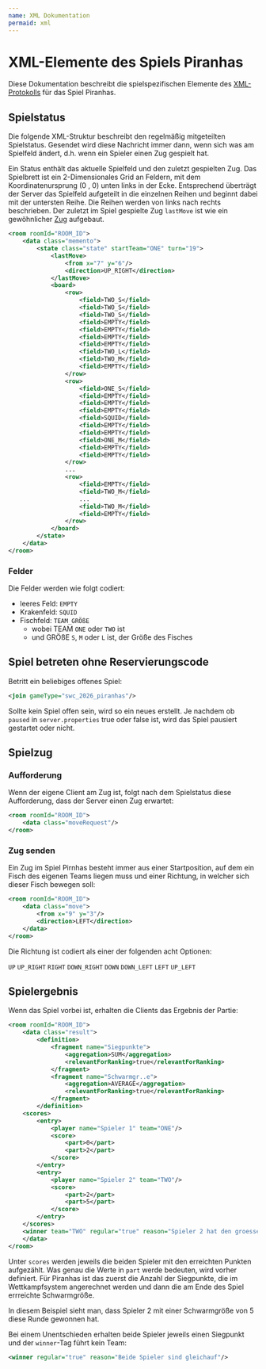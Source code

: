 ```yaml
---
name: XML Dokumentation
permaid: xml
---
```


# XML-Elemente des Spiels Piranhas

Diese Dokumentation beschreibt die spielspezifischen Elemente des [XML-Protokolls](/xml/protokoll)
für das Spiel Piranhas.

## Spielstatus

Die folgende XML-Struktur beschreibt den regelmäßig mitgeteilten Spielstatus.
Gesendet wird diese Nachricht immer dann, wenn sich was am Spielfeld ändert,
d.h. wenn ein Spieler einen Zug gespielt hat.

Ein Status enthält das aktuelle Spielfeld und den zuletzt gespielten Zug.
Das Spielbrett ist ein 2-Dimensionales Grid an Feldern,
mit dem Koordinatenursprung (0 , 0) unten links in der Ecke.
Entsprechend überträgt der Server das Spielfeld aufgeteilt
in die einzelnen Reihen und beginnt dabei mit der untersten Reihe.
Die Reihen werden von links nach rechts beschrieben.
Der zuletzt im Spiel gespielte Zug `lastMove` ist wie ein gewöhnlicher 
[Zug](/spiele/26_piranhas/xml#zug-senden) aufgebaut.

```xml
<room roomId="ROOM_ID">
    <data class="memento">
        <state class="state" startTeam="ONE" turn="19">
            <lastMove>
                <from x="7" y="6"/>
                <direction>UP_RIGHT</direction>
            </lastMove>
            <board>
                <row>
                    <field>TWO_S</field>
                    <field>TWO_S</field>
                    <field>TWO_S</field>
                    <field>EMPTY</field>
                    <field>EMPTY</field>
                    <field>EMPTY</field>
                    <field>EMPTY</field>
                    <field>TWO_L</field>
                    <field>TWO_M</field>
                    <field>EMPTY</field>
                </row>
                <row>
                    <field>ONE_S</field>
                    <field>EMPTY</field>
                    <field>EMPTY</field>
                    <field>EMPTY</field>
                    <field>SQUID</field>
                    <field>EMPTY</field>
                    <field>EMPTY</field>
                    <field>ONE_M</field>
                    <field>EMPTY</field>
                    <field>EMPTY</field>
                </row>
                ...
                <row>
                    <field>EMPTY</field>
                    <field>TWO_M</field>
                    ...
                    <field>TWO_M</field>
                    <field>EMPTY</field>
                </row>
            </board>
        </state>
    </data>
</room>
```

### Felder

Die Felder werden wie folgt codiert:

- leeres Feld: `EMPTY`
- Krakenfeld: `SQUID`
- Fischfeld: `TEAM_GRÖßE`
  - wobei TEAM `ONE` oder `TWO` ist
  - und GRÖßE `S`, `M` oder `L` ist, der Größe des Fisches

## Spiel betreten ohne Reservierungscode

Betritt ein beliebiges offenes Spiel:

```xml
<join gameType="swc_2026_piranhas"/>
```

Sollte kein Spiel offen sein, wird so ein neues erstellt.
Je nachdem ob `paused` in `server.properties` true oder false ist,
wird das Spiel pausiert gestartet oder nicht.

## Spielzug

### Aufforderung

Wenn der eigene Client am Zug ist, folgt nach dem Spielstatus diese
Aufforderung, dass der Server einen Zug erwartet:

```xml
<room roomId="ROOM_ID">
    <data class="moveRequest"/>
</room>
```

### Zug senden

Ein Zug im Spiel Pirnhas besteht immer aus einer Startposition,
auf dem ein Fisch des eigenen Teams liegen muss
und einer Richtung, in welcher sich dieser Fisch bewegen soll:

```xml
<room roomId="ROOM_ID">
    <data class="move">
        <from x="9" y="3"/>
        <direction>LEFT</direction>
    </data>
</room>
```

Die Richtung ist codiert als einer der folgenden acht Optionen:

`UP` `UP_RIGHT` `RIGHT` `DOWN_RIGHT` `DOWN` `DOWN_LEFT` `LEFT` `UP_LEFT`

## Spielergebnis

Wenn das Spiel vorbei ist, erhalten die Clients das Ergebnis der Partie:

```xml
<room roomId="ROOM_ID">
    <data class="result">
        <definition>
            <fragment name="Siegpunkte">
                <aggregation>SUM</aggregation>
                <relevantForRanking>true</relevantForRanking>
            </fragment>
            <fragment name="Schwarmgr..e">
                <aggregation>AVERAGE</aggregation>
                <relevantForRanking>true</relevantForRanking>
            </fragment>
        </definition>
    <scores>
        <entry>
            <player name="Spieler 1" team="ONE"/>
            <score>
                <part>0</part>
                <part>2</part>
            </score>
        </entry>
        <entry>
            <player name="Spieler 2" team="TWO"/>
            <score>
                <part>2</part>
                <part>5</part>
            </score>
        </entry>
    </scores>
    <winner team="TWO" regular="true" reason="Spieler 2 hat den groesseren zusammenhaengenden Schwarm"/>
    </data>
</room>
```

Unter `scores` werden jeweils die beiden Spieler mit den erreichten Punkten aufgezählt.
Was genau die Werte in `part` werde bedeuten, wird vorher definiert.
Für Piranhas ist das zuerst die Anzahl der Siegpunkte, die im Wettkampfsystem angerechnet werden und
dann die am Ende des Spiel errreichte Schwarmgröße.

In diesem Beispiel sieht man, dass Spieler 2 mit einer Schwarmgröße von 5 diese Runde gewonnen hat.

Bei einem Unentschieden erhalten beide Spieler jeweils einen Siegpunkt und der `winner`-Tag führt kein Team:

```xml
<winner regular="true" reason="Beide Spieler sind gleichauf"/>
```